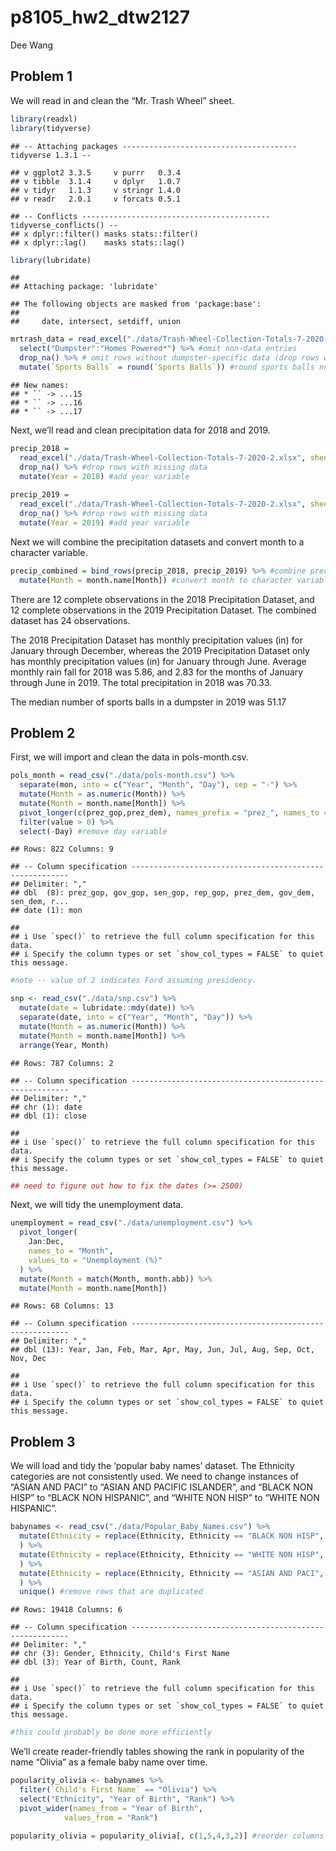p8105\_hw2\_dtw2127
================
Dee Wang

## Problem 1

We will read in and clean the “Mr. Trash Wheel” sheet.

``` r
library(readxl)
library(tidyverse)
```

    ## -- Attaching packages --------------------------------------- tidyverse 1.3.1 --

    ## v ggplot2 3.3.5     v purrr   0.3.4
    ## v tibble  3.1.4     v dplyr   1.0.7
    ## v tidyr   1.1.3     v stringr 1.4.0
    ## v readr   2.0.1     v forcats 0.5.1

    ## -- Conflicts ------------------------------------------ tidyverse_conflicts() --
    ## x dplyr::filter() masks stats::filter()
    ## x dplyr::lag()    masks stats::lag()

``` r
library(lubridate)
```

    ## 
    ## Attaching package: 'lubridate'

    ## The following objects are masked from 'package:base':
    ## 
    ##     date, intersect, setdiff, union

``` r
mrtrash_data = read_excel("./data/Trash-Wheel-Collection-Totals-7-2020-2.xlsx", sheet = "Mr. Trash Wheel", skip = 1) %>% #specify sheet to read in and skip row with graphic 
  select("Dumpster":"Homes Powered*") %>% #omit non-data entries
  drop_na() %>% # omit rows without dumpster-specific data (drop rows with missing data)
  mutate(`Sports Balls` = round(`Sports Balls`)) #round sports balls number to nearest integer
```

    ## New names:
    ## * `` -> ...15
    ## * `` -> ...16
    ## * `` -> ...17

Next, we’ll read and clean precipitation data for 2018 and 2019.

``` r
precip_2018 =
  read_excel("./data/Trash-Wheel-Collection-Totals-7-2020-2.xlsx", sheet = "2018 Precipitation", skip = 1) %>% 
  drop_na() %>% #drop rows with missing data 
  mutate(Year = 2018) #add year variable 
 
precip_2019 =
  read_excel("./data/Trash-Wheel-Collection-Totals-7-2020-2.xlsx", sheet = "2019 Precipitation", skip = 1) %>% 
  drop_na() %>% #drop rows with missing data 
  mutate(Year = 2019) #add year variable 
```

Next we will combine the precipitation datasets and convert month to a
character variable.

``` r
precip_combined = bind_rows(precip_2018, precip_2019) %>% #combine precipitation datasets
  mutate(Month = month.name[Month]) #convert month to character variable  
```

There are 12 complete observations in the 2018 Precipitation Dataset,
and 12 complete observations in the 2019 Precipitation Dataset. The
combined dataset has 24 observations.

The 2018 Precipitation Dataset has monthly precipitation values (in) for
January through December, whereas the 2019 Precipitation Dataset only
has monthly precipitation values (in) for January through June. Average
monthly rain fall for 2018 was 5.86, and 2.83 for the months of January
through June in 2019. The total precipitation in 2018 was 70.33.

The median number of sports balls in a dumpster in 2019 was 51.17

## Problem 2

First, we will import and clean the data in pols-month.csv.

``` r
pols_month = read_csv("./data/pols-month.csv") %>% 
  separate(mon, into = c("Year", "Month", "Day"), sep = "-") %>%
  mutate(Month = as.numeric(Month)) %>% 
  mutate(Month = month.name[Month]) %>% 
  pivot_longer(c(prez_gop,prez_dem), names_prefix = "prez_", names_to = "President") %>% 
  filter(value > 0) %>%
  select(-Day) #remove day variable 
```

    ## Rows: 822 Columns: 9

    ## -- Column specification --------------------------------------------------------
    ## Delimiter: ","
    ## dbl  (8): prez_gop, gov_gop, sen_gop, rep_gop, prez_dem, gov_dem, sen_dem, r...
    ## date (1): mon

    ## 
    ## i Use `spec()` to retrieve the full column specification for this data.
    ## i Specify the column types or set `show_col_types = FALSE` to quiet this message.

``` r
#note -- value of 2 indicates Ford assuming presidency.
```

``` r
snp <- read_csv("./data/snp.csv") %>% 
  mutate(date = lubridate::mdy(date)) %>% 
  separate(date, into = c("Year", "Month", "Day")) %>% 
  mutate(Month = as.numeric(Month)) %>%
  mutate(Month = month.name[Month]) %>%
  arrange(Year, Month) 
```

    ## Rows: 787 Columns: 2

    ## -- Column specification --------------------------------------------------------
    ## Delimiter: ","
    ## chr (1): date
    ## dbl (1): close

    ## 
    ## i Use `spec()` to retrieve the full column specification for this data.
    ## i Specify the column types or set `show_col_types = FALSE` to quiet this message.

``` r
## need to figure out how to fix the dates (>= 2500)
```

Next, we will tidy the unemployment data.

``` r
unemployment = read_csv("./data/unemployment.csv") %>% 
  pivot_longer(
    Jan:Dec,
    names_to = "Month",
    values_to = "Unemployment (%)" 
  ) %>% 
  mutate(Month = match(Month, month.abb)) %>% 
  mutate(Month = month.name[Month])
```

    ## Rows: 68 Columns: 13

    ## -- Column specification --------------------------------------------------------
    ## Delimiter: ","
    ## dbl (13): Year, Jan, Feb, Mar, Apr, May, Jun, Jul, Aug, Sep, Oct, Nov, Dec

    ## 
    ## i Use `spec()` to retrieve the full column specification for this data.
    ## i Specify the column types or set `show_col_types = FALSE` to quiet this message.

## Problem 3

We will load and tidy the ‘popular baby names’ dataset. The Ethnicity
categories are not consistently used. We need to change instances of
“ASIAN AND PACI” to “ASIAN AND PACIFIC ISLANDER”, and “BLACK NON HISP”
to “BLACK NON HISPANIC”, and “WHITE NON HISP” to “WHITE NON HISPANIC”.

``` r
babynames <- read_csv("./data/Popular_Baby_Names.csv") %>% 
  mutate(Ethnicity = replace(Ethnicity, Ethnicity == "BLACK NON HISP", "BLACK NON HISPANIC")
  ) %>% 
  mutate(Ethnicity = replace(Ethnicity, Ethnicity == "WHITE NON HISP", "WHITE NON HISPANIC")
  ) %>% 
  mutate(Ethnicity = replace(Ethnicity, Ethnicity == "ASIAN AND PACI", "ASIAN AND PACIFIC ISLANDER")
  ) %>% 
  unique() #remove rows that are duplicated
```

    ## Rows: 19418 Columns: 6

    ## -- Column specification --------------------------------------------------------
    ## Delimiter: ","
    ## chr (3): Gender, Ethnicity, Child's First Name
    ## dbl (3): Year of Birth, Count, Rank

    ## 
    ## i Use `spec()` to retrieve the full column specification for this data.
    ## i Specify the column types or set `show_col_types = FALSE` to quiet this message.

``` r
#this could probably be done more efficiently
```

We’ll create reader-friendly tables showing the rank in popularity of
the name “Olivia” as a female baby name over time.

``` r
popularity_olivia <- babynames %>% 
  filter(`Child's First Name` == "Olivia") %>% 
  select("Ethnicity", "Year of Birth", "Rank") %>% 
  pivot_wider(names_from = "Year of Birth",
            values_from = "Rank") 

popularity_olivia = popularity_olivia[, c(1,5,4,3,2)] #reorder columns
```
